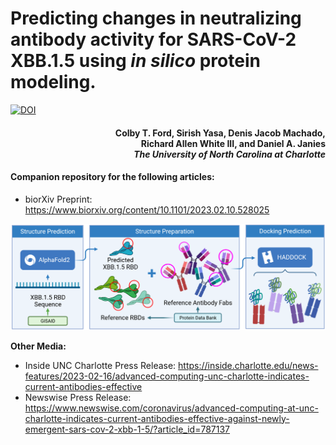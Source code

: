 # Predicting changes in neutralizing antibody activity for SARS-CoV-2 XBB.1.5 using _in silico_ protein modeling.

[![DOI](https://zenodo.org/badge/DOI/10.1101/2023.02.10.528025.svg)](https://doi.org/10.1101/2023.02.10.528025)

<h4 align="right">Colby T. Ford, Sirish Yasa, Denis Jacob Machado, <br>Richard Allen White III, and Daniel A. Janies<br><i>The University of North Carolina at Charlotte</i></h4>

#### Companion repository for the following articles:
- bior&Chi;iv Preprint: https://www.biorxiv.org/content/10.1101/2023.02.10.528025

![](figures/process.png)

__Other Media:__
- Inside UNC Charlotte Press Release: https://inside.charlotte.edu/news-features/2023-02-16/advanced-computing-unc-charlotte-indicates-current-antibodies-effective
- Newswise Press Release: https://www.newswise.com/coronavirus/advanced-computing-at-unc-charlotte-indicates-current-antibodies-effective-against-newly-emergent-sars-cov-2-xbb-1-5/?article_id=787137

